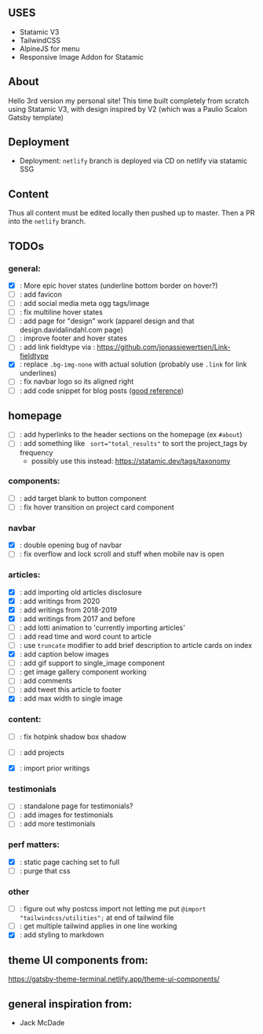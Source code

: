 ## USES
- Statamic V3
- TailwindCSS
- AlpineJS for menu
- Responsive Image Addon for Statamic

## About
Hello 3rd version my personal site! This time built completely from scratch using Statamic V3, with design inspired by V2 (which was a Paulio Scalon Gatsby template)

## Deployment
- Deployment: `netlify` branch is deployed via CD on netlify via statamic SSG

## Content
Thus all content must be edited locally then pushed up to master. Then a PR into the `netlify` branch.

## TODOs

### general:
- [x] : More epic hover states (underline bottom border on hover?)
- [ ] : add favicon
- [ ] : add social media meta ogg tags/image
- [ ] : fix multiline hover states
- [ ] : add page for "design" work (apparel design and that design.davidalindahl.com page)
- [ ] : improve footer and hover states
- [ ] : add link fieldtype via : https://github.com/jonassiewertsen/Link-fieldtype
- [x] : replace `.bg-img-none` with actual solution (probably use `.link` for link underlines)
- [ ] : fix navbar logo so its aligned right
- [ ] : add code snippet for blog posts ([good reference](https://austencam.com/posts/how-to-add-syntax-highlighting-to-a-statamic-site))

## homepage
- [ ] : add hyperlinks to the header sections on the homepage (ex `#about`)
- [ ] : add something like ` sort="total_results"` to sort the project_tags by frequency
  - possibly use this instead: https://statamic.dev/tags/taxonomy

### components:
- [ ] : add target blank to button component
- [ ] : fix hover transition on project card component

### navbar 
- [x] : double opening bug of navbar
- [ ] : fix overflow and lock scroll and stuff when mobile nav is open

### articles: 
- [x] : add importing old articles disclosure
- [x] : add writings from 2020
- [x] : add writings from 2018-2019
- [x] : add writings from 2017 and before
- [ ] : add lotti animation to 'currently importing articles'
- [ ] : add read time and word count to article
- [ ] : use `truncate` modifier to add brief description to article cards on index
- [x] : add caption below images
- [ ] : add gif support to single_image component
- [ ] : get image gallery component working
- [ ] : add comments
- [ ] : add tweet this article to footer
- [x] : add max width to single image

### content:
- [ ] : fix hotpink shadow box shadow
- [ ] : add projects
- [x] : import prior writings


### testimonials
- [ ] : standalone page for testimonials?
- [ ] : add images for testimonials
- [ ] : add more testimonials

### perf matters:
- [x] : static page caching set to full
- [ ] : purge that css

### other
- [ ] : figure out why postcss import not letting me put `@import "tailwindcss/utilities";` at end of tailwind file
- [ ] : get multiple tailwind applies in one line working
- [x] : add styling to markdown

## theme UI components from: 
https://gatsby-theme-terminal.netlify.app/theme-ui-components/

## general inspiration from: 

- Jack McDade
